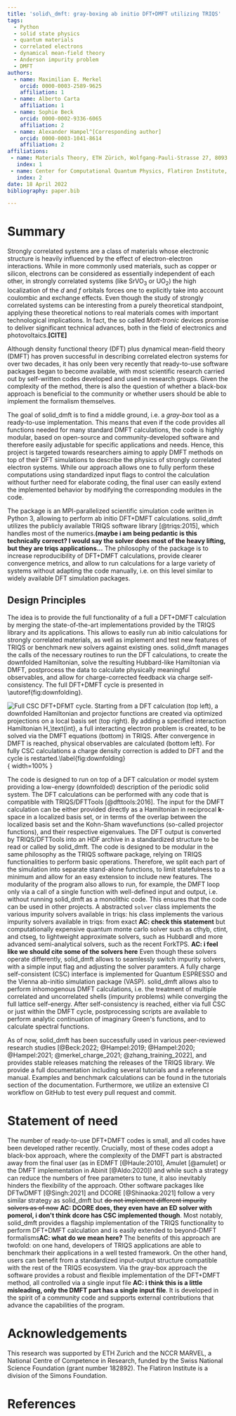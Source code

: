 ```yaml
---
title: 'solid\_dmft: gray-boxing ab initio DFT+DMFT utilizing TRIQS'
tags:
  - Python
  - solid state physics
  - quantum materials
  - correlated electrons
  - dynamical mean-field theory
  - Anderson impurity problem
  - DMFT
authors:
  - name: Maximilian E. Merkel
    orcid: 0000-0003-2589-9625
    affiliation: 1
  - name: Alberto Carta
    affiliation: 1
  - name: Sophie Beck
    orcid: 0000-0002-9336-6065
    affiliation: 2
  - name: Alexander Hampel^[Corresponding author]
    orcid: 0000-0003-1041-8614
    affiliation: 2
affiliations:
 - name: Materials Theory, ETH Zürich, Wolfgang-Pauli-Strasse 27, 8093 Zürich, Switzerland
   index: 1
 - name: Center for Computational Quantum Physics, Flatiron Institute, 162 5th Avenue, New York, NY 10010, USA
   index: 2
date: 18 April 2022
bibliography: paper.bib

---
```



# Summary

Strongly correlated systems are a class of materials whose electronic structure is heavily influenced by the effect of electron-electron interactions. While in more commonly used materials, such as copper or silicon, electrons can be considered as essentially independent of each other, in strongly correlated systems (like SrVO$_3$ or UO$_2$​) the high localization of the  *d* and *f* orbitals forces one to explicitly take into account coulombic and exchange effects. Even though the study of strongly correlated systems can be interesting from a purely theoretical standpoint, applying these theoretical notions to real materials comes with important technological implications. In fact, the so called *Mott-tronic* devices promise to deliver significant technical advances, both in the field of electronics and photovoltaics.**[CITE]** 

Although density functional theory (DFT) plus dynamical mean-field theory (DMFT) has proven successful in describing correlated electron systems for over two decades, it has only been very recently that ready-to-use software packages began to become available, with most scientific research carried out by self-written codes developed and used in research groups.
Given the complexity of the method, there is also the question of whether a black-box approach is beneficial to the community or whether users should be able to implement the formalism themselves.

The goal of solid\_dmft is to find a middle ground, i.e. a *gray-box* tool as a ready-to-use implementation.
This means that even if the code provides all functions needed for many standard DMFT calculations, the code is highly modular, based on open-source and community-developed software and therefore easily adjustable for specific applications and needs.
Hence, this project is targeted towards researchers aiming to apply DMFT methods on top of their DFT simulations to describe the physics of strongly correlated electron systems.
While our approach allows one to fully perform these computations using standardized input flags to control the calculation without further need for elaborate coding, the final user can easily extend the implemented behavior by modifying the corresponding modules in the code.

The package is an MPI-parallelized scientific simulation code written in Python 3, allowing to perform ab initio DFT+DMFT calculations.
solid\_dmft utilizes the publicly available TRIQS software library [@triqs:2015], which handles most of the numerics.**(maybe i am being pedantic is this technically correct? I would say the solver does most of the heavy lifting, but  they are triqs applications...**
The philosophy of the package is to increase reproducibility of DFT+DMFT calculations, provide clearer convergence metrics, and allow to run calculations for a large variety of systems without adapting the code manually, i.e. on this level similar to widely available DFT simulation packages.

## Design Principles

The idea is to provide the full functionality of a full a DFT+DMFT calculation by merging the state-of-the-art implementations provided by the TRIQS library and its applications.
This allows to easily run ab initio calculations for strongly correlated materials, as well as implement and test new features of TRIQS or benchmark new solvers against existing ones.
solid\_dmft manages the calls of the necessary routines to run the DFT calculations, to create the downfolded Hamiltonian, solve the resulting Hubbard-like Hamiltonian via DMFT, postprocess the data to calculate physically meaningful observables, and allow for charge-corrected feedback via charge self-consistency.
The full DFT+DMFT cycle is presented in \autoref{fig:downfolding}.

![Full CSC DFT+DFMT cycle. Starting from a DFT calculation (top left), a downfolded Hamiltonian and projector functions are created via optimized projections on a local basis set (top right). By adding a specified interaction Hamiltonian $H_\text{int}$, a full interacting electron problem is created, to be solved via the DMFT equations (bottom) in TRIQS. After convergence in DMFT is reached, physical observables are calculated (bottom left). For fully CSC calculations a charge density correction is added to DFT and the cycle is restarted.\label{fig:downfolding}](downfolding.png){ width=100% }

The code is designed to run on top of a DFT calculation or model system providing a low-energy (downfolded) description of the periodic solid system.
The DFT calculations can be performed with any code that is compatible with TRIQS/DFTTools [@dfttools:2016].
The input for the DMFT calculation can be either provided directly as a Hamiltonian in reciprocal $\mathbf{k}$-space in a localized basis set, or in terms of the overlap between the localized basis set and the Kohn-Sham wavefunctions (so-called projector functions), and their respective eigenvalues.
The DFT output is converted by TRIQS/DFTTools into an HDF archive in a standardized structure to be read or called by solid\_dmft.
The code is designed to be modular in the same philosophy as the TRIQS software package, relying on TRIQS functionalities to perform basic operations.
Therefore, we split each part of the simulation into separate stand-alone functions, to limit statefulness to a minimum and allow for an easy extension to include new features.
The modularity of the program also allows to run, for example, the DMFT loop only via a call of a single function with well-defined input and output, i.e. without running solid\_dmft as a monolithic code.
This ensures that the code can be used in other projects.
A abstracted `solver` class implements the various impurity solvers available in triqs: his class implements the various impurity solvers available in triqs: from exact **AC: check this statement** but computationally expensive quantum monte carlo solver such as  cthyb, ctint, and ctseg, to lightweight approximate solvers, such as  HubbardI and more advanced semi-analytical solvers, such as the recent ForkTPS. **AC: i feel like we should cite some of the solvers here**
Even though these solvers operate differently, solid\_dmft allows to seamlessly switch impurity solvers, with a simple input flag and adjusting the solver paramters.
A fully charge self-consistent (CSC) interface is implemented for Quantum ESPRESSO and the Vienna ab-initio simulation package (VASP).
solid\_dmft allows also to perform inhomogenous DMFT calculations, i.e. the treatment of multiple correlated and uncorrelated shells (impurity problems) while converging the full lattice self-energy.
After self-consistency is reached, either via full CSC or just within the DMFT cycle, postprocessing scripts are available to perform analytic continuation of imaginary Green's functions, and to calculate spectral functions.

As of now, solid\_dmft has been successfully used in various peer-reviewed research studies [@Beck:2022; @Hampel:2019; @Hampel:2020; @Hampel:2021; @merkel_charge_2021; @zhang_training_2022], and provides stable releases matching the releases of the TRIQS library.
We provide a full documentation including several tutorials and a reference manual.
Examples and benchmark calculations can be found in the tutorials section of the documentation.
Furthermore, we utilize an extensive CI workflow on GitHub to test every pull request and commit.

# Statement of need

The number of ready-to-use DFT+DMFT codes is small, and all codes have been developed rather recently.
Crucially, most of these codes adopt a black-box approach, where the complexity of the DMFT part is abstracted away from the final user (as in  EDMFT [@Haule:2010], Amulet [@amulet] or the DMFT implementation in Abinit [@Aldo:2020]) and while such a strategy can reduce the numbers of free parameters to tune, it also inevitably hinders the flexibility of the approach. 
Other software packages like DFTwDMFT [@Singh:2021] and DCORE [@Shinaoka:2021] follow a very similar strategy as solid\_dmft but ~~do not implement different impurity solvers as of now~~ **AC: DCORE does, they even have an  ED solver with pomerol, i don't think dcore has CSC implemented though**. 
Most notably, solid\_dmft provides a flagship implementation of the TRIQS functionality to perform DFT+DMFT calculation and is easily extended to beyond-DMFT formalisms**AC: what do we mean here?**
The benefits of this approach are twofold: on one hand, developers of TRIQS applications are able to benchmark their applications in a well tested framework. On the other hand, users can benefit from a standardized input-output structure compatible with the rest of the TRIQS ecosystem.
Via the gray-box approach the software provides a robust and flexible implementation of the DFT+DMFT method, all controlled via a single input file **AC: i think this is a little misleading, only the DMFT part has a single input file**.
It is developed in the spirit of a community code and supports external contributions that advance the capabilities of the program.

# Acknowledgements

This research was supported by ETH Zurich and the NCCR MARVEL, a National Centre of Competence in Research, funded by the Swiss National Science Foundation (grant number 182892). The Flatiron Institute is a division of the Simons Foundation.

# References
